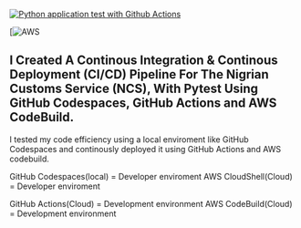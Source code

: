 [![Python application test with Github Actions](https://github.com/Chinedu-Onyema/DataOps-With-PYTEST-CI-CD-IN-GITHUB-AWS/actions/workflows/testing_auction_in_cloud.yml/badge.svg)](https://github.com/Chinedu-Onyema/DataOps-With-PYTEST-CI-CD-IN-GITHUB-AWS/actions/workflows/testing_auction_in_cloud.yml)

[![AWS](https://codebuild.eu-north-1.amazonaws.com/badges?uuid=eyJlbmNyeXB0ZWREYXRhIjoiMTZtVmdWM1FUeDBZR2ZUUDF1ZVNpNEZRK0hBd3hrU0lYUytQNk9rOTRMaGpTb0UzZ3cwWWxlZVIwcmRET3E5cGxNdlJKQmxkTGhHYmtmb1dCU21QK2pnPSIsIml2UGFyYW1ldGVyU3BlYyI6IjNFSGlwZHFtd00vcXdqVWUiLCJtYXRlcmlhbFNldFNlcmlhbCI6MX0%3D&branch=main)


## I Created A Continous Integration & Continous Deployment (CI/CD) Pipeline For The Nigrian Customs Service (NCS), With Pytest Using GitHub Codespaces, GitHub Actions and AWS CodeBuild.

I tested my code efficiency using a local enviroment like GitHub Codespaces and continously deployed it using GitHub Actions and AWS codebuild.

GitHub Codespaces(local) = Developer enviroment
AWS CloudShell(Cloud) = Developer enviroment

GitHub Actions(Cloud) = Development environment
AWS CodeBuild(Cloud) = Development environment
